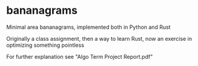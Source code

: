 # bananagrams
Minimal area bananagrams, implemented both in Python and Rust

Originally a class assignment, then a way to learn Rust, now an exercise in optimizing something pointless

For further explanation see "Algo Term Project Report.pdf"
